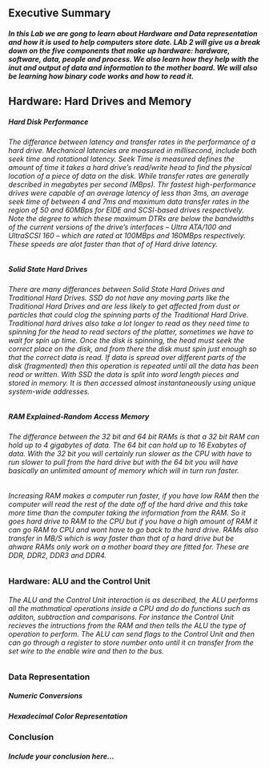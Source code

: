 ## Executive Summary
##### In this Lab we are gong to learn about Hardware and Data representation and how it is used to help computers store date. LAb 2 will give us a break down on the five components that make up hardware: hardware, software, data, people and process. We also learn how they help with the inut and output of data and information to the mother board. We will also be learning how binary code works and how to read it.

## Hardware: Hard Drives and Memory
##### Hard Disk Performance
###### The differance between latency and transfer rates in the performance of a hard drive. Mechanical latencies are measured in millisecond, include both seek time and rotational latency. Seek Time is measured defines the amount of time it takes a hard drive’s read/write head to find the physical location of a piece of data on the disk. While transfer rates are generally described in megabytes per second (MBps). Thr fastest high-performance drives were capable of an average latency of less than 3ms, an average seek time of between 4 and 7ms and maximum data transfer rates in the region of 50 and 60MBps for EIDE and SCSI-based drives respectively. Note the degree to which these maximum DTRs are below the bandwidths of the current versions of the drive’s interfaces – Ultra ATA/100 and UltraSCSI 160 – which are rated at 100MBps and 160MBps respectively. These speeds are alot faster than that of of Hard drive latency.

##### Solid State Hard Drives 
###### There are many differances between Solid State Hard Drives and Traditional Hard Drives. SSD do not have any moving parts like the Traditional Hard Drives and are less likely to get affected from dust or particles that could clog the spinning parts of the Traditional Hard Drive. Traditional hard drives also take a lot longer to read as they need time to spinning for the head to read sectors of the platter, sometimes we have to wait for spin up time. Once the disk is spinning, the head must seek the correct place on the disk, and from there the disk must spin just enough so that the correct data is read. If data is spread over different parts of the disk (fragmented) then this operation is repeated until all the data has been read or written. With SSD the data is split into word length pieces and stored in memory. It is then accessed almost instantaneously using unique system-wide addresses. 

##### RAM Explained-Random Access Memory
###### The differance between the 32 bit and 64 bit RAMs is that a 32 bit RAM can hold up to 4 gigabytes of data. The 64 bit can hold up to 16 Exabytes of data. With the 32 bit you will certainly run slower as the CPU with have to run slower to pull from the hard drive but with the 64 bit you will have basically an unlimited amount of memory which will in turn run faster. 
###### Increasing RAM makes a computer run faster, if you have low RAM then the computer will read the rest of the date off of the hard drive and this take more time than the computer taking the information from the RAM. So it goes hard drive to RAM to the CPU but if you have a high amount of RAM it can go RAM to CPU and wont have to go back to the hard drive. RAMs also transfer in MB/S which is way faster than that of a hard drive but be ahware RAMs only work on a mother board they are fitted for. These are DDR, DDR2, DDR3 and DDR4.

### Hardware: ALU and the Control Unit 
###### The ALU and the Control Unit interaction is as described, the ALU performs all the mathmatical operations inside a CPU and do do functions such as additon, subtraction and comparisons. For instance the Control Unit recieves the intructions from the RAM and then tells the ALU the type of operation to perform. The ALU can send flags to the Control Unit and then can go through a register to store number onto until it cn transfer from the set wire to the enable wire and then to the bus.


### Data Representation
##### Numeric Conversions
##### Hexadecimal Color Representation

### Conclusion
##### Include your conclusion here...
